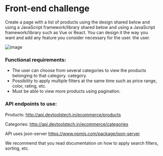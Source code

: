 # Front-end challenge

Create a page with a list of products using the design shared below and using a JavaScript framework/library
shared below and using a JavaScript framework/library such as Vue or React. You can
design it the way you want and add any feature you consider necessary for the user.
the user.

![image](https://user-images.githubusercontent.com/34925280/197419796-b784d9d6-385b-49bb-ae9a-00fec4950084.png)

### Functional requirements:

- The user can choose from several categories to view the products belonging to that category.
  category.
- Possibility to apply multiple filters at the same time such as price range, color, rating, etc.
- Must be able to view more products using pagination.

### API endpoints to use:

Products: http://api.devtoolstech.in/ecommerce/products

Categories: http://api.devtoolstech.in/ecommerce/categories

API uses json-server https://www.npmjs.com/package/json-server

We recommend that you read
documentation on how to apply search filters, sorting, etc.
